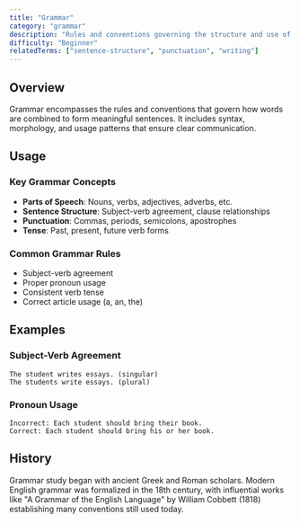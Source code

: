 ```yaml
---
title: "Grammar"
category: "grammar"
description: "Rules and conventions governing the structure and use of language"
difficulty: "Beginner"
relatedTerms: ["sentence-structure", "punctuation", "writing"]
---
```


## Overview

Grammar encompasses the rules and conventions that govern how words are combined to form meaningful sentences. It includes syntax, morphology, and usage patterns that ensure clear communication.

## Usage

### Key Grammar Concepts
- **Parts of Speech**: Nouns, verbs, adjectives, adverbs, etc.
- **Sentence Structure**: Subject-verb agreement, clause relationships
- **Punctuation**: Commas, periods, semicolons, apostrophes
- **Tense**: Past, present, future verb forms

### Common Grammar Rules
- Subject-verb agreement
- Proper pronoun usage
- Consistent verb tense
- Correct article usage (a, an, the)

## Examples

### Subject-Verb Agreement
```
The student writes essays. (singular)
The students write essays. (plural)
```

### Pronoun Usage
```
Incorrect: Each student should bring their book.
Correct: Each student should bring his or her book.
```

## History

Grammar study began with ancient Greek and Roman scholars. Modern English grammar was formalized in the 18th century, with influential works like "A Grammar of the English Language" by William Cobbett (1818) establishing many conventions still used today. 